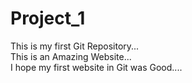 # Project_1
This is my first Git Repository...
<br>
This is an Amazing Website...<br>I hope my first website in Git was Good....

